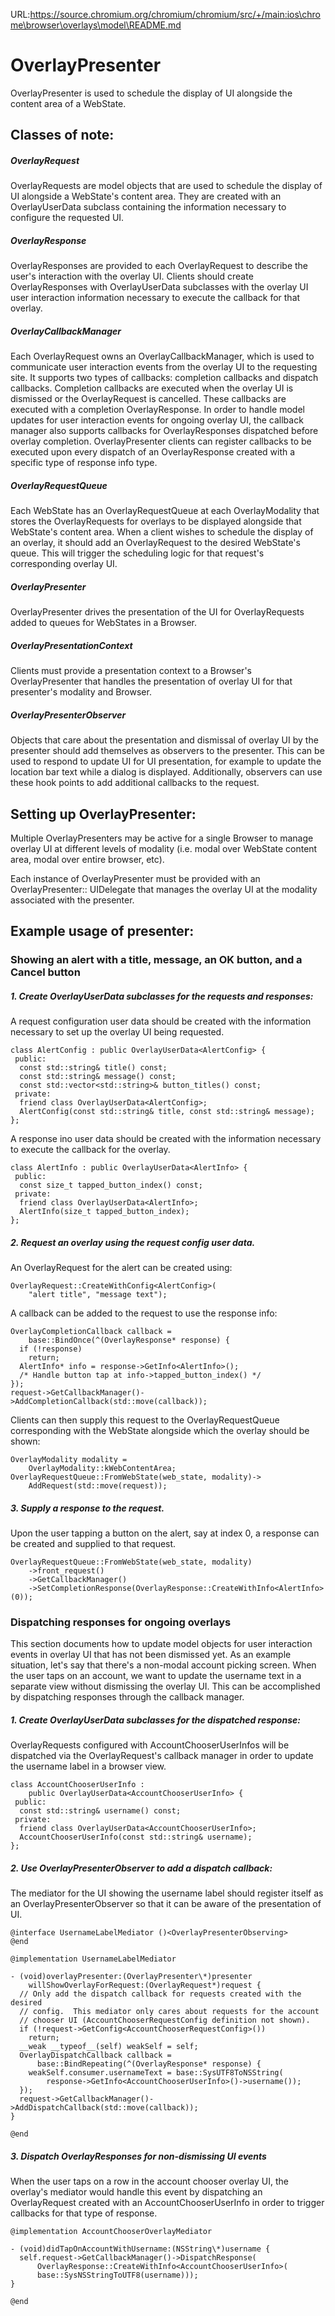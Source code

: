 URL:https://source.chromium.org/chromium/chromium/src/+/main:ios\chrome\browser\overlays\model\README.md
# OverlayPresenter

OverlayPresenter is used to schedule the display of UI alongside the content
area of a WebState.

## Classes of note:

##### OverlayRequest

OverlayRequests are model objects that are used to schedule the display of
UI alongside a WebState's content area.  They are created with an
OverlayUserData subclass containing the information necessary to configure the
requested UI.

##### OverlayResponse

OverlayResponses are provided to each OverlayRequest to describe the user's
interaction with the overlay UI.  Clients should create OverlayResponses with
OverlayUserData subclasses with the overlay UI user interaction information
necessary to execute the callback for that overlay.

##### OverlayCallbackManager

Each OverlayRequest owns an OverlayCallbackManager, which is used to communicate
user interaction events from the overlay UI to the requesting site.  It supports
two types of callbacks: completion callbacks and dispatch callbacks.  Completion
callbacks are executed when the overlay UI is dismissed or the OverlayRequest is
cancelled.  These callbacks are executed with a completion OverlayResponse.  In
order to handle model updates for user interaction events for ongoing overlay
UI, the callback manager also supports callbacks for OverlayResponses dispatched
before overlay completion.  OverlayPresenter clients can register callbacks to
be executed upon every dispatch of an OverlayResponse created with a specific
type of response info type.

##### OverlayRequestQueue

Each WebState has an OverlayRequestQueue at each OverlayModality that stores the
OverlayRequests for overlays to be displayed alongside that WebState's content
area.  When a client wishes to schedule the display of an overlay, it should
add an OverlayRequest to the desired WebState's queue.  This will trigger the
scheduling logic for that request's corresponding overlay UI.

##### OverlayPresenter

OverlayPresenter drives the presentation of the UI for OverlayRequests added to
queues for WebStates in a Browser.

##### OverlayPresentationContext

Clients must provide a presentation context to a Browser's OverlayPresenter that
handles the presentation of overlay UI for that presenter's modality and
Browser.

##### OverlayPresenterObserver

Objects that care about the presentation and dismissal of overlay UI by the
presenter should add themselves as observers to the presenter.  This can be used
to respond to update UI for UI presentation, for example to update the location
bar text while a dialog is displayed.  Additionally, observers can use these
hook points to add additional callbacks to the request.

## Setting up OverlayPresenter:

Multiple OverlayPresenters may be active for a single Browser to manage overlay
UI at different levels of modality (i.e. modal over WebState content area, modal
over entire browser, etc).

Each instance of OverlayPresenter must be provided with an OverlayPresenter::
UIDelegate that manages the overlay UI at the modality associated with the
presenter.

## Example usage of presenter:

### Showing an alert with a title, message, an OK button, and a Cancel button

##### 1. Create OverlayUserData subclasses for the requests and responses:

A request configuration user data should be created with the information
necessary to set up the overlay UI being requested.

    class AlertConfig : public OverlayUserData<AlertConfig> {
     public:
      const std::string& title() const;
      const std::string& message() const;
      const std::vector<std::string>& button_titles() const;
     private:
      friend class OverlayUserData<AlertConfig>;
      AlertConfig(const std::string& title, const std::string& message);
    };

A response ino user data should be created with the information necessary to
execute the callback for the overlay.

    class AlertInfo : public OverlayUserData<AlertInfo> {
     public:
      const size_t tapped_button_index() const;
     private:
      friend class OverlayUserData<AlertInfo>;
      AlertInfo(size_t tapped_button_index);
    };

##### 2. Request an overlay using the request config user data.

An OverlayRequest for the alert can be created using:

    OverlayRequest::CreateWithConfig<AlertConfig>(
        "alert title", "message text");

A callback can be added to the request to use the response info:

    OverlayCompletionCallback callback =
        base::BindOnce(^(OverlayResponse* response) {
      if (!response)
        return;
      AlertInfo* info = response->GetInfo<AlertInfo>();
      /* Handle button tap at info->tapped_button_index() */
    });
    request->GetCallbackManager()->AddCompletionCallback(std::move(callback));

Clients can then supply this request to the OverlayRequestQueue corresponding
with the WebState alongside which the overlay should be shown:

    OverlayModality modality =
        OverlayModality::kWebContentArea;
    OverlayRequestQueue::FromWebState(web_state, modality)->
        AddRequest(std::move(request));

##### 3. Supply a response to the request.

Upon the user tapping a button on the alert, say at index 0, a response can be
created and supplied to that request.

    OverlayRequestQueue::FromWebState(web_state, modality)
        ->front_request()
        ->GetCallbackManager()
        ->SetCompletionResponse(OverlayResponse::CreateWithInfo<AlertInfo>(0));

### Dispatching responses for ongoing overlays

This section documents how to update model objects for user interaction events
in overlay UI that has not been dismissed yet.  As an example situation, let's
say that there's a non-modal account picking screen.  When the user taps on an
account, we want to update the username text in a separate view without
dismissing the overlay UI.  This can be accomplished by dispatching responses
through the callback manager.

##### 1. Create OverlayUserData subclasses for the dispatched response:

OverlayRequests configured with AccountChooserUserInfos will be dispatched via
the OverlayRequest's callback manager in order to update the username label in
a browser view.

    class AccountChooserUserInfo :
        public OverlayUserData<AccountChooserUserInfo> {
     public:
      const std::string& username() const;
     private:
      friend class OverlayUserData<AccountChooserUserInfo>;
      AccountChooserUserInfo(const std::string& username);
    };

##### 2. Use OverlayPresenterObserver to add a dispatch callback:

The mediator for the UI showing the username label should register itself as an
OverlayPresenterObserver so that it can be aware of the presentation of UI.

    @interface UsernameLabelMediator ()<OverlayPresenterObserving>
    @end

    @implementation UsernameLabelMediator

    - (void)overlayPresenter:(OverlayPresenter\*)presenter
        willShowOverlayForRequest:(OverlayRequest*)request {
      // Only add the dispatch callback for requests created with the desired
      // config.  This mediator only cares about requests for the account
      // chooser UI (AccountChooserRequestConfig definition not shown).
      if (!request->GetConfig<AccountChooserRequestConfig>())
        return;
      __weak __typeof__(self) weakSelf = self;
      OverlayDispatchCallback callback =
          base::BindRepeating(^(OverlayResponse* response) {
        weakSelf.consumer.usernameText = base::SysUTF8ToNSString(
            response->GetInfo<AccountChooserUserInfo>()->username());
      });
      request->GetCallbackManager()->AddDispatchCallback(std::move(callback));
    }

    @end

##### 3. Dispatch OverlayResponses for non-dismissing UI events

When the user taps on a row in the account chooser overlay UI, the overlay's
mediator would handle this event by dispatching an OverlayRequest created with
an AccountChooserUserInfo in order to trigger callbacks for that type of
response.

    @implementation AccountChooserOverlayMediator

    - (void)didTapOnAccountWithUsername:(NSString\*)username {
      self.request->GetCallbackManager()->DispatchResponse(
          OverlayResponse::CreateWithInfo<AccountChooserUserInfo>(
          base::SysNSStringToUTF8(username)));
    }

    @end
